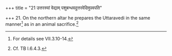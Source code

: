 +++
title = "21 उत्तरस्यां वेद्याम् पशुबन्धवदुत्तरवेदिमुपवपति"

+++
21. On the northern altar he prepares the Uttaravedi in the same manner[^1] as in an animal sacrifice.[^2]  


[^1]: For details see VII.3.10-14.  

[^2]: Cf. TB I.6.4.3.
